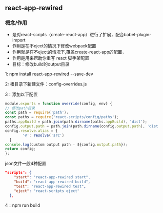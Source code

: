 
## react-app-rewired
### 概念/作用
- 是对react-scripts（create-react-app）进行了扩展，配合babel-plugin-import
- 作用是在不eject的情况下修改webpack配置
- 作用就是在不eject的情况下,覆盖create-react-app的配置，
- 作用是用来帮助你重写 react 脚手架配置
- 目标：修改build的output目录

1: npm install react-app-rewired --save-dev

2: 根目录下新建文件：config-overrides.js

3：添加以下配置
```js
module.exports = function override(config, env) {
// 修改path目录
const path = require('path');
const paths = require('react-scripts/config/paths');
paths.appBuild = path.join(path.dirname(paths.appBuild), 'dist');
config.output.path = path.join(path.dirname(config.output.path), 'dist');
config.resolve.alias = {
        '@': resolve('src')
  }
console.log(custom output path - ${config.output.path});
return config;
};
```
json文件一般4种配置
```json
"scripts": {
    "start": "react-app-rewired start",
    "build": "react-app-rewired build",
    "test": "react-app-rewired test",
    "eject": "react-scripts eject"
  },
```
4：npm run build